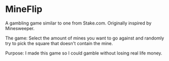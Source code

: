 # MineFlip
A gambling game similar to one from Stake.com. Originally inspired by Minesweeper.

The game: Select the amount of mines you want to go against and randomly try to pick the square that doesn't contain the mine.

Purpose: I made this game so I could gamble without losing real life money.
